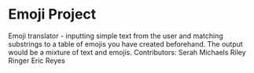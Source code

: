 # Emoji Project
Emoji translator - inputting simple text from the user and matching substrings to a table of emojis you have created beforehand. The output would be a mixture of text and emojis.
Contributors:
Serah Michaels
Riley Ringer
Eric Reyes
